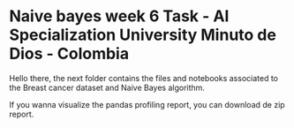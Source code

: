 # Naive bayes week 6 Task - AI Specialization University Minuto de Dios - Colombia

Hello there, the next folder contains the files and notebooks associated to the Breast cancer dataset and Naive Bayes algorithm.

If you wanna visualize the pandas profiling report, you can download de zip report.
